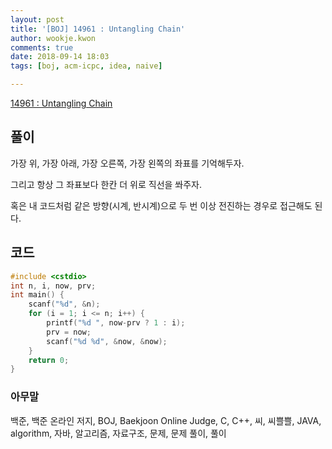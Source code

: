 ```yaml
---
layout: post
title: '[BOJ] 14961 : Untangling Chain'
author: wookje.kwon
comments: true
date: 2018-09-14 18:03
tags: [boj, acm-icpc, idea, naive]

---
```


[14961 : Untangling Chain](https://www.acmicpc.net/problem/14961)  

## 풀이

가장 위, 가장 아래, 가장 오른쪽, 가장 왼쪽의 좌표를 기억해두자.

그리고 항상 그 좌표보다 한칸 더 위로 직선을 쏴주자.

혹은 내 코드처럼 같은 방향(시계, 반시계)으로 두 번 이상 전진하는 경우로 접근해도 된다.

## 코드

```cpp
#include <cstdio>
int n, i, now, prv;
int main() {
    scanf("%d", &n);
    for (i = 1; i <= n; i++) {
        printf("%d ", now-prv ? 1 : i);
        prv = now;
        scanf("%d %d", &now, &now);
    }
    return 0;
}
```

### 아무말  
백준, 백준 온라인 저지, BOJ, Baekjoon Online Judge, C, C++, 씨, 씨쁠쁠, JAVA, algorithm, 자바, 알고리즘, 자료구조, 문제, 문제 풀이, 풀이
